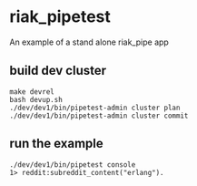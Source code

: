 riak_pipetest
=============

An example of a stand alone riak_pipe app

build dev cluster
------------------

    make devrel
    bash devup.sh
    ./dev/dev1/bin/pipetest-admin cluster plan
    ./dev/dev1/bin/pipetest-admin cluster commit

run the example
-----------------

    ./dev/dev1/bin/pipetest console
    1> reddit:subreddit_content("erlang").
    
